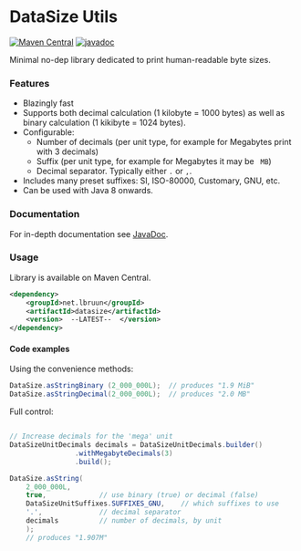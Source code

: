 # DataSize Utils
[![Maven Central](https://maven-badges.herokuapp.com/maven-central/net.lbruun/datasize/badge.svg)](https://maven-badges.herokuapp.com/maven-central/net.lbruun/datasize)
[![javadoc](https://javadoc.io/badge2/net.lbruun/datasize/javadoc.svg)](https://javadoc.io/doc/net.lbruun/datasize) 

Minimal no-dep library dedicated to print human-readable byte sizes.



### Features

* Blazingly fast
* Supports both decimal calculation (1 kilobyte = 1000 bytes) as well as binary calculation (1 kikibyte = 1024 bytes).
* Configurable:
    * Number of decimals (per unit type, for example for Megabytes print with 3 decimals)
    * Suffix (per unit type, for example for Megabytes it may be ` MB`)
    * Decimal separator. Typically either `.` or `,`.
* Includes many preset suffixes:   SI, ISO-80000, Customary, GNU, etc.    
* Can be used with Java 8 onwards.





### Documentation

For in-depth documentation see [JavaDoc](https://javadoc.io/doc/net.lbruun/datasize).


### Usage

Library is available on Maven Central.

```xml
<dependency>
    <groupId>net.lbruun</groupId>
    <artifactId>datasize</artifactId>
    <version>  --LATEST--  </version>
</dependency>
```



#### Code examples

Using the convenience methods:
```java
DataSize.asStringBinary (2_000_000L);  // produces "1.9 MiB"
DataSize.asStringDecimal(2_000_000L);  // produces "2.0 MB"
```

Full control:
```java

// Increase decimals for the 'mega' unit
DataSizeUnitDecimals decimals = DataSizeUnitDecimals.builder()
                .withMegabyteDecimals(3)
                .build();

DataSize.asString(
    2_000_000L,
    true,             // use binary (true) or decimal (false)
    DataSizeUnitSuffixes.SUFFIXES_GNU,    // which suffixes to use
    '.',              // decimal separator
    decimals          // number of decimals, by unit
    );     
    // produces "1.907M"

```

